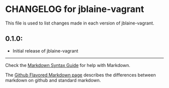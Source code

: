 # CHANGELOG for jblaine-vagrant

This file is used to list changes made in each version of jblaine-vagrant.

## 0.1.0:

* Initial release of jblaine-vagrant

- - -
Check the [Markdown Syntax Guide](http://daringfireball.net/projects/markdown/syntax) for help with Markdown.

The [Github Flavored Markdown page](http://github.github.com/github-flavored-markdown/) describes the differences between markdown on github and standard markdown.
